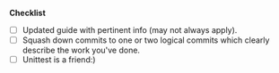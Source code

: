 <!--
Thank you for taking the time to open a pull request!
Please review the checklist below and perform each of
the applicable tasks. ❤️!

A great pull-request has only one commit:
Before publish a PR(already published PR should not be rebased), rebase your branch onto `main` and squash them into one commit with:
`git update-ref refs/heads/my_branch $(echo "commit_message" | git commit-tree my_branch^{tree} -p main)`

Replace `my_branch` and `commit_message` with actual values.
-->




**Checklist**

- [ ] Updated guide with pertinent info (may not always apply). <!-- Mark complete if nothing to do. -->
- [ ] Squash down commits to one or two logical commits which clearly describe the work you've done.
- [ ] Unittest is a friend:)
